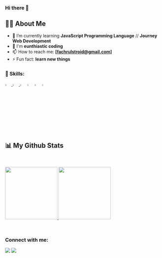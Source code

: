 ### Hi there 👋

## 🙋‍♂️ About Me
- 🌱 I’m currently learning **JavaScript Programming Language** // **Journey Web Development**
- 👯 I'm **eunthiastic coding**
- 📫 How to reach me: **[fachrulstroid@gmail.com]**
- ⚡ Fun fact: **learn new things**

### 🚀 Skills:
<p align="left"> 
    <a href="https://www.w3.org/html/" target="_blank"><img width="4%" src="https://img.icons8.com/color/48/000000/html-5.png"/> </a> 
    <a href="https://www.w3schools.com/css/" target="_blank"> <img width="4%" src="https://img.icons8.com/color/48/000000/css3.png"/> </a> 
    <a href="https://developer.mozilla.org/en-US/docs/Web/JavaScript" target="_blank"> <img width="4%" src="https://img.icons8.com/color/50/000000/javascript--v2.png"/></a>
    <a href="https://nodejs.org/en/" target="_blank"> <img width="4%" src="https://img.icons8.com/color/48/000000/nodejs.png"/></a>
    <a href="https://webpack.js.org/" target="_blank"> <img width="4%" src="https://img.icons8.com/color/48/000000/webpack.png"/></a>
    <a href="https://getbootstrap.com/" target="_blank"> <img width="4%" src="https://img.icons8.com/external-tal-revivo-color-tal-revivo/24/000000/external-bootstrap-a-free-and-open-source-css-framework-logo-color-tal-revivo.png"/></a>
</p>

## 📊 My Github Stats
<br/>
<p align="left">
<a href="https://github.com/fachrul-rh">
  <img height="170em" src="https://github-readme-stats-eight-theta.vercel.app/api?username=fachrul-rh&show_icons=true&theme=algolia&include_all_commits=true&count_private=true"/>
  <img height="170em" src="https://github-readme-stats-eight-theta.vercel.app/api/top-langs/?username=fachrul-rh&layout=compact&langs_count=8&theme=algolia"/>
</a>
</p>
<br/>

### Connect with me:
<p align="left">

<a href = "https://www.linkedin.com/in/fachrul-rozi-hamonangan-harahap-772282187/" target="blank"><img src="https://img.icons8.com/fluent/48/000000/linkedin.png"/></a>
<a href = "https://www.instagram.com/faruulll/" target="blank"><img src="https://img.icons8.com/fluent/48/000000/instagram-new.png"/></a>

</p>
